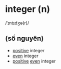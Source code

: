 # integer (n)

/ˈɪntɪdʒə(r)/

## (số nguyên)

- [positive](positive-adj.md#greater-than-zero-dương) integer
- [even](even-adj.md#numbers-that-can-be-divided-exactly-by-two-chẵn) integer
- [positive](positive-adj.md#greater-than-zero-dương) [even](even-adj.md#numbers-that-can-be-divided-exactly-by-two-chẵn) integer